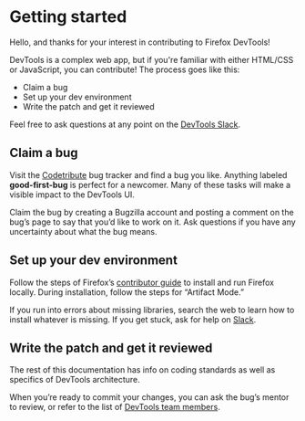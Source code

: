 # Getting started

Hello, and thanks for your interest in contributing to Firefox DevTools!

DevTools is a complex web app, but if you're familiar with either HTML/CSS or JavaScript, you can contribute! The process goes like this:

- Claim a bug
- Set up your dev environment
- Write the patch and get it reviewed

Feel free to ask questions at any point on the [DevTools Slack](https://devtools-html-slack.herokuapp.com/).

## Claim a bug

Visit the [Codetribute](https://codetribute.mozilla.org/projects/devtools) bug tracker and find a bug you like. Anything labeled **good-first-bug** is perfect for a newcomer. Many of these tasks will make a visible impact to the DevTools UI.

Claim the bug by creating a Bugzilla account and posting a comment on the bug’s page to say that you’d like to work on it. Ask questions if you have any uncertainty about what the bug means.

## Set up your dev environment

Follow the steps of Firefox’s [contributor guide](https://firefox-source-docs.mozilla.org/contributing/how_to_contribute_firefox.html) to install and run Firefox locally. During installation, follow the steps for “Artifact Mode.” 

If you run into errors about missing libraries, search the web to learn how to install whatever is missing. If you get stuck, ask for help on [Slack](https://devtools-html-slack.herokuapp.com/).

## Write the patch and get it reviewed

The rest of this documentation has info on coding standards as well as specifics of DevTools architecture.

When you’re ready to commit your changes, you can ask the bug’s mentor to review, or refer to the list of [DevTools team members](https://firefox-dev.tools/#about-devtools).
